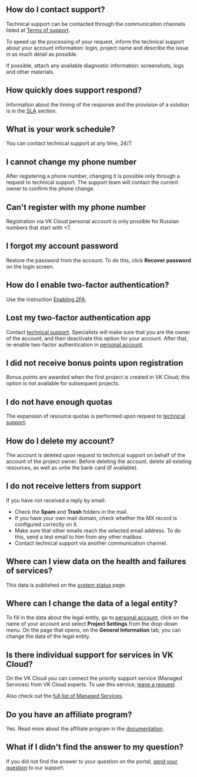 ## How do I contact support?

Technical support can be contacted through the communication channels listed at [Terms of support](../support/support-info/).

<info>

To speed up the processing of your request, inform the technical support about your account information: login, project name and describe the issue in as much detail as possible.

</info>

If possible, attach any available diagnostic information: screenshots, logs and other materials.

## How quickly does support respond?

Information about the timing of the response and the provision of a solution is in the [SLA](../support/sla/) section.

## What is your work schedule?

You can contact technical support at any time, 24/7.

## I cannot change my phone number

After registering a phone number, changing it is possible only through a request to technical support. The support team will contact the current owner to confirm the phone change.

## Can't register with my phone number

Registration via VK Cloud personal account is only possible for Russian numbers that start with +7.

## I forgot my account password

Restore the password from the account. To do this, click **Recover password** on the login screen.

## How do I enable two-factor authentication?

Use the instruction [Enabling 2FA](../../../base/account/account/security/2faon).

## Lost my two-factor authentication app

Contact [technical support](/en/contacts). Specialists will make sure that you are the owner of the account, and then deactivate this option for your account. After that, re-enable two-factor authentication in [personal account](https://mcs.mail.ru/app/account/profile).

## I did not receive bonus points upon registration

Bonus points are awarded when the first project is created in VK Cloud; this option is not available for subsequent projects.

## I do not have enough quotas

The expansion of resource quotas is performed upon request to [technical support](/en/contacts).

## How do I delete my account?

The account is deleted upon request to technical support on behalf of the account of the project owner. Before deleting the account, delete all existing resources, as well as untie the bank card (if available).

## I do not receive letters from support

If you have not received a reply by email:

- Check the **Spam** and **Trash** folders in the mail.
- If you have your own mail domain, check whether the MX record is configured correctly on it.
- Make sure that other emails reach the selected email address. To do this, send a test email to him from any other mailbox.
- Contact technical support via another communication channel.

## Where can I view data on the health and failures of services?

This data is published on the [system status](https://status.mcs.mail.ru/) page.

## Where can I change the data of a legal entity?

To fill in the data about the legal entity, go to [personal account](https://mcs.mail.ru/app/account/profile), click on the name of your account and select **Project Settings** from the drop-down menu. On the page that opens, on the **General Information** tab, you can change the data of the legal entity.

## Is there individual support for services in VK Cloud?

On the VK Cloud you can connect the priority support service (Managed Services) from VK Cloud experts. To use this service, [leave a request](https://mcs.mail.ru/managed-services/).

Also check out the [full list of Managed Services](/en/additionals/start/support/support-info#individual-support).

## Do you have an affiliate program?

Yes. Read more about the affiliate program in the [documentation](../../start/partners).

## What if I didn't find the answer to my question?

If you did not find the answer to your question on the portal, [send your question](/en/contacts) to our support.
